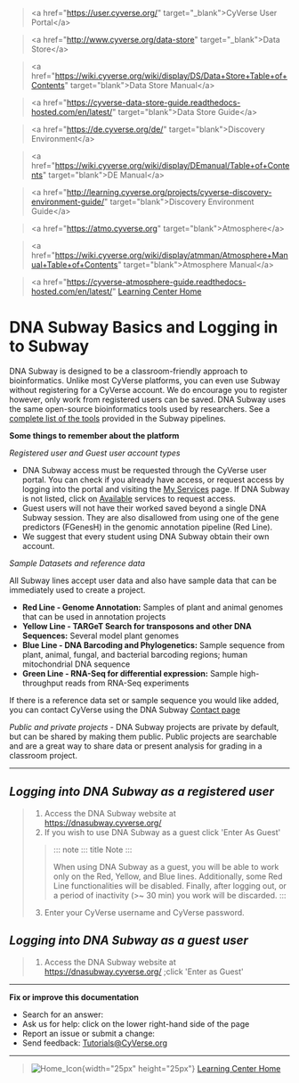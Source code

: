 > \<a href=\"<https://user.cyverse.org/>\" target=\"\_blank\"\>CyVerse
> User Portal\</a\>

> \<a href=\"<http://www.cyverse.org/data-store>\"
> target=\"\_blank\"\>Data Store\</a\>

> \<a
> href=\"<https://wiki.cyverse.org/wiki/display/DS/Data+Store+Table+of+Contents>\"
> target=\"blank\"\>Data Store Manual\</a\>

> \<a
> href=\"<https://cyverse-data-store-guide.readthedocs-hosted.com/en/latest/>\"
> target=\"blank\"\>Data Store Guide\</a\>

> \<a href=\"<https://de.cyverse.org/de/>\" target=\"blank\"\>Discovery
> Environment\</a\>

> \<a
> href=\"<https://wiki.cyverse.org/wiki/display/DEmanual/Table+of+Contents>\"
> target=\"blank\"\>DE Manual\</a\>

> \<a
> href=\"<http://learning.cyverse.org/projects/cyverse-discovery-environment-guide/>\"
> target=\"blank\"\>Discovery Environment Guide\</a\>

> \<a href=\"<https://atmo.cyverse.org>\"
> target=\"blank\"\>Atmosphere\</a\>

> \<a
> href=\"<https://wiki.cyverse.org/wiki/display/atmman/Atmosphere+Manual+Table+of+Contents>\"
> target=\"blank\"\>Atmosphere Manual\</a\>

> \<a
> href=\"<https://cyverse-atmosphere-guide.readthedocs-hosted.com/en/latest/>\"
[Learning Center Home](http://learning.cyverse.org/)

# DNA Subway Basics and Logging in to Subway

DNA Subway is designed to be a classroom-friendly approach to
bioinformatics. Unlike most CyVerse platforms, you can even use Subway
without registering for a CyVerse account. We do encourage you to
register however, only work from registered users can be saved. DNA
Subway uses the same open-source bioinformatics tools used by
researchers. See a [complete list of the
tools](https://dnasubway.cyverse.org/about/resources.html) provided in
the Subway pipelines.

**Some things to remember about the platform**

*Registered user and Guest user account types*

-   DNA Subway access must be requested through the CyVerse user portal.
    You can check if you already have access, or request access by
    logging into the portal and visiting the [My
    Services](https://user.cyverse.org/services/mine) page. If DNA
    Subway is not listed, click on
    [Available](https://user.cyverse.org/services/available) services to
    request access.
-   Guest users will not have their worked saved beyond a single DNA
    Subway session. They are also disallowed from using one of the gene
    predictors (FGenesH) in the genomic annotation pipeline (Red Line).
-   We suggest that every student using DNA Subway obtain their own
    account.

*Sample Datasets and reference data*

All Subway lines accept user data and also have sample data that can be
immediately used to create a project.

-   **Red Line - Genome Annotation:** Samples of plant and animal
    genomes that can be used in annotation projects
-   **Yellow Line - TARGeT Search for transposons and other DNA
    Sequences:** Several model plant genomes
-   **Blue Line - DNA Barcoding and Phylogenetics:** Sample sequence
    from plant, animal, fungal, and bacterial barcoding regions; human
    mitochondrial DNA sequence
-   **Green Line - RNA-Seq for differential expression:** Sample
    high-throughput reads from RNA-Seq experiments

If there is a reference data set or sample sequence you would like
added, you can contact CyVerse using the DNA Subway [Contact
page](https://dnasubway.cyverse.org/feedback.html)

*Public and private projects* - DNA Subway projects are private by
default, but can be shared by making them public. Public projects are
searchable and are a great way to share data or present analysis for
grading in a classroom project.

------------------------------------------------------------------------

## *Logging into DNA Subway as a registered user*

> 1.  Access the DNA Subway website at <https://dnasubway.cyverse.org/>
> 2.  If you wish to use DNA Subway as a guest click \'Enter As Guest\'
>
> > ::: note
> > ::: title
> > Note
> > :::
> >
> > When using DNA Subway as a guest, you will be able to work only on
> > the Red, Yellow, and Blue lines. Additionally, some Red Line
> > functionalities will be disabled. Finally, after logging out, or a
> > period of inactivity (\>\~ 30 min) you work will be discarded.
> > :::
>
> 3.  Enter your CyVerse username and CyVerse password.

## *Logging into DNA Subway as a guest user*

> 1.  Access the DNA Subway website at <https://dnasubway.cyverse.org/>
>     ;click \'Enter as Guest\'

------------------------------------------------------------------------

**Fix or improve this documentation**

-   Search for an answer:
-   Ask us for help: click on the lower right-hand side of the page
-   Report an issue or submit a change:
-   Send feedback: [Tutorials@CyVerse.org](Tutorials@CyVerse.org)

------------------------------------------------------------------------

> ![Home_Icon](./img/homeicon.png){width="25px" height="25px"}
> [Learning Center Home](http://learning.cyverse.org/)
